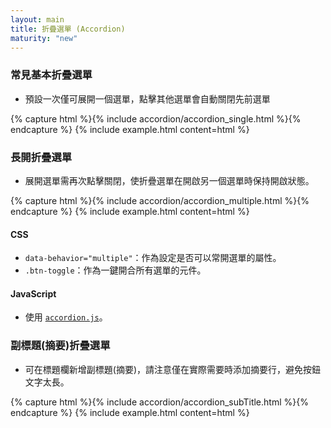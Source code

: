 ```yaml
---
layout: main
title: 折疊選單 (Accordion)
maturity: "new"
---
```


### 常見基本折疊選單

- 預設一次僅可展開一個選單，點擊其他選單會自動關閉先前選單

{% capture html %}{% include accordion/accordion_single.html %}{% endcapture %}
{%
  include example.html content=html
%}

### 長開折疊選單

- 展開選單需再次點擊關閉，使折疊選單在開啟另一個選單時保持開啟狀態。

{% capture html %}{% include accordion/accordion_multiple.html %}{% endcapture %}
{%
  include example.html content=html
%}

#### CSS

- `data-behavior="multiple"`：作為設定是否可以常開選單的屬性。
- `.btn-toggle`：作為一鍵開合所有選單的元件。

#### JavaScript

- 使用 [`accordion.js`](/assets/components/accordion.js)。

### 副標題(摘要)折疊選單

- 可在標題欄新增副標題(摘要)，請注意僅在實際需要時添加摘要行，避免按鈕文字太長。

{% capture html %}{% include accordion/accordion_subTitle.html %}{% endcapture %}
{%
  include example.html content=html
%}

<script src="{{ "/assets/js/components/accordion.js" | absolute_url }}" type="module"></script>

